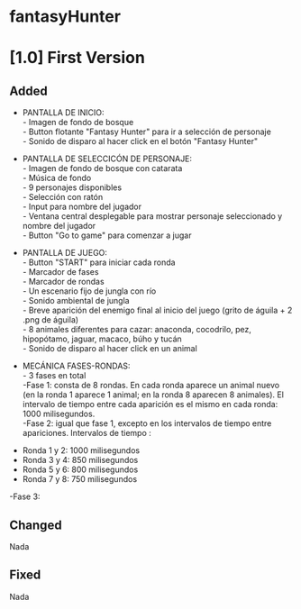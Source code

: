 # fantasyHunter

<h1>[1.0] First Version</h1>

<h2>Added</h2>

- PANTALLA DE INICIO:<br>- Imagen de fondo de bosque <br>- Button flotante "Fantasy Hunter" para ir a selección de personaje <br>- Sonido de disparo al hacer click en el botón "Fantasy Hunter"

- PANTALLA DE SELECCICÓN DE PERSONAJE:<br>- Imagen de fondo de bosque con catarata <br>- Música de fondo <br>- 9 personajes disponibles <br>- Selección con ratón <br>- Input para nombre del jugador <br>- Ventana central desplegable para mostrar personaje seleccionado y nombre del jugador <br>- Button "Go to game" para comenzar a jugar

- PANTALLA DE JUEGO: <br>- Button "START" para iniciar cada ronda <br>- Marcador de fases <br>- Marcador de rondas <br>- Un escenario fijo de jungla con río <br>- Sonido ambiental de jungla <br>- Breve aparición del enemigo final al inicio del juego (grito de águila + 2 .png de águila) <br> - 8 animales diferentes para cazar: anaconda, cocodrilo, pez, hipopótamo, jaguar, macaco, búho y tucán <br>- Sonido de disparo al hacer click en un animal

- MECÁNICA FASES-RONDAS: <br>- 3 fases en total <br>-Fase 1: consta de 8 rondas. En cada ronda aparece un animal nuevo (en la ronda 1 aparece 1 animal; en la ronda 8 aparecen 8 animales). El intervalo de tiempo entre cada aparición es el mismo en cada ronda: 1000 milisegundos. <br>-Fase 2: igual que fase 1, excepto en los intervalos de tiempo entre apariciones. Intervalos de tiempo :
<ul><li>Ronda 1 y 2: 1000 milisegundos</li><li>Ronda 3 y 4: 850 milisegundos</li><li>Ronda 5 y 6: 800 milisegundos</li><li>Ronda 7 y 8: 750 milisegundos</li></ul>-Fase 3: 



<h2>Changed</h2>

Nada

<h2>Fixed</h2>

Nada


